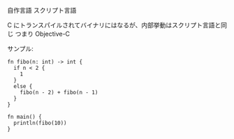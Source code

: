 自作言語
スクリプト言語

C にトランスパイルされてバイナリにはなるが、内部挙動はスクリプト言語と同じ
つまり Objective-C

サンプル:
```
fn fibo(n: int) -> int {
  if n < 2 {
    1
  }
  else {
    fibo(n - 2) + fibo(n - 1)
  }
}

fn main() {
  println(fibo(10))
}
```

